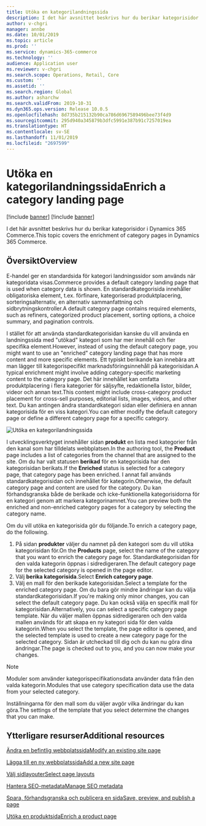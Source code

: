 ```yaml
---
title: Utöka en kategorilandningssida
description: I det här avsnittet beskrivs hur du berikar kategorisidor i Dynamics 365 Commerce.
author: v-chgri
manager: annbe
ms.date: 10/01/2019
ms.topic: article
ms.prod: ''
ms.service: dynamics-365-commerce
ms.technology: ''
audience: Application user
ms.reviewer: v-chgri
ms.search.scope: Operations, Retail, Core
ms.custom: ''
ms.assetid: ''
ms.search.region: Global
ms.author: asharchw
ms.search.validFrom: 2019-10-31
ms.dyn365.ops.version: Release 10.0.5
ms.openlocfilehash: 8d735b215132b90ca786d6967589496bee73f4d9
ms.sourcegitcommit: 295d940a345879b3dfc5991e387b91c7257019ea
ms.translationtype: HT
ms.contentlocale: sv-SE
ms.lasthandoff: 11/01/2019
ms.locfileid: "2697599"
---
```

# <a name="enrich-a-category-landing-page"></a><span data-ttu-id="95046-103">Utöka en kategorilandningssida</span><span class="sxs-lookup"><span data-stu-id="95046-103">Enrich a category landing page</span></span>

[!include [banner](includes/preview-banner.md)]
[!include [banner](includes/banner.md)]

<span data-ttu-id="95046-104">I det här avsnittet beskrivs hur du berikar kategorisidor i Dynamics 365 Commerce.</span><span class="sxs-lookup"><span data-stu-id="95046-104">This topic covers the enrichment of category pages in Dynamics 365 Commerce.</span></span>

## <a name="overview"></a><span data-ttu-id="95046-105">Översikt</span><span class="sxs-lookup"><span data-stu-id="95046-105">Overview</span></span>

<span data-ttu-id="95046-106">E-handel ger en standardsida för kategori landningssidor som används när kategoridata visas.</span><span class="sxs-lookup"><span data-stu-id="95046-106">Commerce provides a default category landing page that is used when category data is shown.</span></span> <span data-ttu-id="95046-107">En standardkategorisida innehåller obligatoriska element, t.ex. förfinare, kategoriserad produktplacering, sorteringsalternativ, en alternativ sammanfattning och sidbrytningskontroller.</span><span class="sxs-lookup"><span data-stu-id="95046-107">A default category page contains required elements, such as refiners, categorized product placement, sorting options, a choice summary, and pagination controls.</span></span> 

<span data-ttu-id="95046-108">I stället för att använda standardkategorisidan kanske du vill använda en landningssida med "utökad" kategori som har mer innehåll och fler specifika element.</span><span class="sxs-lookup"><span data-stu-id="95046-108">However, instead of using the default category page, you might want to use an "enriched" category landing page that has more content and more specific elements.</span></span> <span data-ttu-id="95046-109">Ett typiskt berikande kan innebära att man lägger till kategorispecifikt marknadsföringsinnehåll på kategorisidan.</span><span class="sxs-lookup"><span data-stu-id="95046-109">A typical enrichment might involve adding category-specific marketing content to the category page.</span></span> <span data-ttu-id="95046-110">Det här innehållet kan omfatta produktplacering i flera kategorier för säljsyfte, redaktionella listor, bilder, videor och annan text.</span><span class="sxs-lookup"><span data-stu-id="95046-110">This content might include cross-category product placement for cross-sell purposes, editorial lists, images, videos, and other text.</span></span> <span data-ttu-id="95046-111">Du kan antingen ändra standardkategori sidan eller definiera en annan kategorisida för en viss kategori.</span><span class="sxs-lookup"><span data-stu-id="95046-111">You can either modify the default category page or define a different category page for a specific category.</span></span>

![Utöka en kategorilandningssida](./media/CategoryLandingPages.png)

<span data-ttu-id="95046-113">I utvecklingsverktyget innehåller sidan **produkt** en lista med kategorier från den kanal som har tilldelats webbplatsen.</span><span class="sxs-lookup"><span data-stu-id="95046-113">In the authoring tool, the **Product** page includes a list of categories from the channel that are assigned to the site.</span></span> <span data-ttu-id="95046-114">Om du har valt statusen **berikad** för en kategorisida har den kategorisidan berikats.</span><span class="sxs-lookup"><span data-stu-id="95046-114">If the **Enriched** status is selected for a category page, that category page has been enriched.</span></span> <span data-ttu-id="95046-115">I annat fall används standardkategorisidan och innehållet för kategorin.</span><span class="sxs-lookup"><span data-stu-id="95046-115">Otherwise, the default category page and content are used for the category.</span></span> <span data-ttu-id="95046-116">Du kan förhandsgranska både de berikade och icke-funktionella kategorisidorna för en kategori genom att markera kategorinamnet.</span><span class="sxs-lookup"><span data-stu-id="95046-116">You can preview both the enriched and non-enriched category pages for a category by selecting the category name.</span></span>

<span data-ttu-id="95046-117">Om du vill utöka en kategorisida gör du följande.</span><span class="sxs-lookup"><span data-stu-id="95046-117">To enrich a category page, do the following.</span></span>

1. <span data-ttu-id="95046-118">På sidan **produkter** väljer du namnet på den kategori som du vill utöka kategorisidan för.</span><span class="sxs-lookup"><span data-stu-id="95046-118">On the **Products** page, select the name of the category that you want to enrich the category page for.</span></span> <span data-ttu-id="95046-119">Standardkategorisidan för den valda kategorin öppnas i sidredigeraren.</span><span class="sxs-lookup"><span data-stu-id="95046-119">The default category page for the selected category is opened in the page editor.</span></span>
2. <span data-ttu-id="95046-120">Välj **berika kategorisida**.</span><span class="sxs-lookup"><span data-stu-id="95046-120">Select **Enrich category page**.</span></span>
3. <span data-ttu-id="95046-121">Välj en mall för den berikade kategorisidan.</span><span class="sxs-lookup"><span data-stu-id="95046-121">Select a template for the enriched category page.</span></span> <span data-ttu-id="95046-122">Om du bara gör mindre ändringar kan du välja standardkategorisidan.</span><span class="sxs-lookup"><span data-stu-id="95046-122">If you're making only minor changes, you can select the default category page.</span></span> <span data-ttu-id="95046-123">Du kan också välja en specifik mall för kategorisidan.</span><span class="sxs-lookup"><span data-stu-id="95046-123">Alternatively, you can select a specific category page template.</span></span> <span data-ttu-id="95046-124">När du väljer mallen öppnas sidredigeraren och den valda mallen används för att skapa en ny kategori sida för den valda kategorin.</span><span class="sxs-lookup"><span data-stu-id="95046-124">When you select the template, the page editor is opened, and the selected template is used to create a new category page for the selected category.</span></span> <span data-ttu-id="95046-125">Sidan är utcheckad till dig och du kan nu göra dina ändringar.</span><span class="sxs-lookup"><span data-stu-id="95046-125">The page is checked out to you, and you can now make your changes.</span></span>

> [!NOTE]
> <span data-ttu-id="95046-126">Moduler som använder kategorispecifikationsdata använder data från den valda kategorin.</span><span class="sxs-lookup"><span data-stu-id="95046-126">Modules that use category specification data use the data from your selected category.</span></span>
>
> <span data-ttu-id="95046-127">Inställningarna för den mall som du väljer avgör vilka ändringar du kan göra.</span><span class="sxs-lookup"><span data-stu-id="95046-127">The settings of the template that you select determine the changes that you can make.</span></span>

## <a name="additional-resources"></a><span data-ttu-id="95046-128">Ytterligare resurser</span><span class="sxs-lookup"><span data-stu-id="95046-128">Additional resources</span></span>

[<span data-ttu-id="95046-129">Ändra en befintlig webbplatssida</span><span class="sxs-lookup"><span data-stu-id="95046-129">Modify an existing site page</span></span>](modify-existing-page.md)

[<span data-ttu-id="95046-130">Lägga till en ny webbplatssida</span><span class="sxs-lookup"><span data-stu-id="95046-130">Add a new site page</span></span>](add-new-page.md)

[<span data-ttu-id="95046-131">Välj sidlayouter</span><span class="sxs-lookup"><span data-stu-id="95046-131">Select page layouts</span></span>](select-page-layouts.md)

[<span data-ttu-id="95046-132">Hantera SEO-metadata</span><span class="sxs-lookup"><span data-stu-id="95046-132">Manage SEO metadata</span></span>](manage-seo-metadata.md)

[<span data-ttu-id="95046-133">Spara, förhandsgranska och publicera en sida</span><span class="sxs-lookup"><span data-stu-id="95046-133">Save, preview, and publish a page</span></span>](save-preview-publish-page.md)

[<span data-ttu-id="95046-134">Utöka en produktsida</span><span class="sxs-lookup"><span data-stu-id="95046-134">Enrich a product page</span></span>](enrich-product-page.md)
